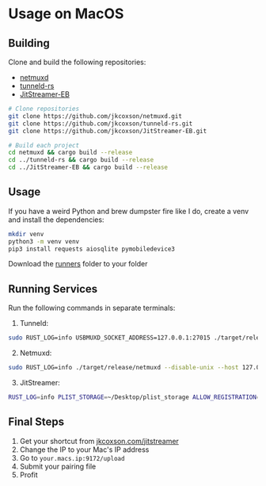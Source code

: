 # Usage on MacOS

## Building
Clone and build the following repositories:
- [netmuxd](https://github.com/jkcoxson/netmuxd)
- [tunneld-rs](https://github.com/jkcoxson/tunneld-rs)
- [JitStreamer-EB](https://github.com/jkcoxson/JitStreamer-EB)

```bash
# Clone repositories
git clone https://github.com/jkcoxson/netmuxd.git
git clone https://github.com/jkcoxson/tunneld-rs.git
git clone https://github.com/jkcoxson/JitStreamer-EB.git

# Build each project
cd netmuxd && cargo build --release
cd ../tunneld-rs && cargo build --release
cd ../JitStreamer-EB && cargo build --release
```

## Usage
If you have a weird Python and brew dumpster fire like I do, create a venv
and install the dependencies:

```bash
mkdir venv
python3 -m venv venv
pip3 install requests aiosqlite pymobiledevice3
```

Download the [runners](../src/runners) folder to your folder

## Running Services
Run the following commands in separate terminals:

1. Tunneld:
```bash
sudo RUST_LOG=info USBMUXD_SOCKET_ADDRESS=127.0.0.1:27015 ./target/release/tunneld-rs
```

2. Netmuxd:
```bash
sudo RUST_LOG=info ./target/release/netmuxd --disable-unix --host 127.0.0.1 --plist-storage ~/Desktop/plist_storage
```

3. JitStreamer:
```bash
RUST_LOG=info PLIST_STORAGE=~/Desktop/plist_storage ALLOW_REGISTRATION=2 USBMUXD_SOCKET_ADDRESS=127.0.0.1:27015 ./target/release/jitstreamer-eb
```

## Final Steps
1. Get your shortcut from [jkcoxson.com/jitstreamer](https://jkcoxson.com/jitstreamer)
2. Change the IP to your Mac's IP address
3. Go to `your.macs.ip:9172/upload`
4. Submit your pairing file
5. Profit
